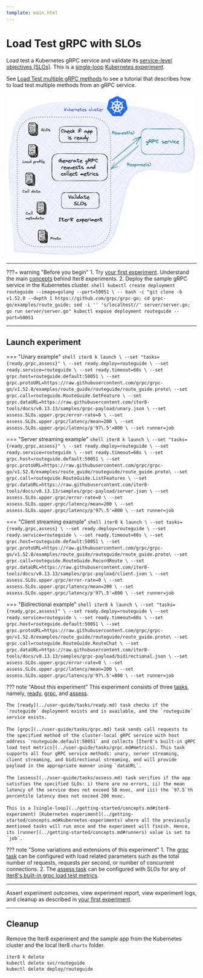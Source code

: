 ```yaml
---
template: main.html
---
```


# Load Test gRPC with SLOs

Load test a Kubernetes gRPC service and validate its [service-level objectives (SLOs)](../getting-started/concepts.md#service-level-objectives). This is a [single-loop](../getting-started/concepts.md#iter8-experiment) [Kubernetes experiment](../getting-started/concepts.md#kubernetes-experiments).

See [Load Test multiple gRPC methods](./load-test-http-multiple.md) to see a tutorial that describes how to load test multiple methods from an gRPC service.

![load-test-grpc](images/grpc.png)

***

???+ warning "Before you begin"
    1. Try [your first experiment](../getting-started/your-first-experiment.md). Understand the main [concepts](../getting-started/concepts.md) behind Iter8 experiments.
    2. Deploy the sample gRPC service in the Kubernetes cluster.
    ```shell
    kubectl create deployment routeguide --image=golang --port=50051 \
    -- bash -c "git clone -b v1.52.0 --depth 1 https://github.com/grpc/grpc-go; cd grpc-go/examples/route_guide; sed -i '' 's/localhost//' server/server.go; go run server/server.go"
    kubectl expose deployment routeguide --port=50051
    ```

***

## Launch experiment

=== "Unary example"
    ```shell
    iter8 k launch \
    --set "tasks={ready,grpc,assess}" \
    --set ready.deploy=routeguide \
    --set ready.service=routeguide \
    --set ready.timeout=60s \
    --set grpc.host=routeguide.default:50051 \
    --set grpc.protoURL=https://raw.githubusercontent.com/grpc/grpc-go/v1.52.0/examples/route_guide/routeguide/route_guide.proto\
    --set grpc.call=routeguide.RouteGuide.GetFeature \
    --set grpc.dataURL=https://raw.githubusercontent.com/iter8-tools/docs/v0.13.13/samples/grpc-payload/unary.json \
    --set assess.SLOs.upper.grpc/error-rate=0 \
    --set assess.SLOs.upper.grpc/latency/mean=200 \
    --set assess.SLOs.upper.grpc/latency/p'97\.5'=800 \
    --set runner=job
    ```

=== "Server streaming example"
    ```shell
    iter8 k launch \
    --set "tasks={ready,grpc,assess}" \
    --set ready.deploy=routeguide \
    --set ready.service=routeguide \
    --set ready.timeout=60s \
    --set grpc.host=routeguide.default:50051 \
    --set grpc.protoURL=https://raw.githubusercontent.com/grpc/grpc-go/v1.52.0/examples/route_guide/routeguide/route_guide.proto\
    --set grpc.call=routeguide.RouteGuide.ListFeatures \
    --set grpc.dataURL=https://raw.githubusercontent.com/iter8-tools/docs/v0.13.13/samples/grpc-payload/server.json \
    --set assess.SLOs.upper.grpc/error-rate=0 \
    --set assess.SLOs.upper.grpc/latency/mean=200 \
    --set assess.SLOs.upper.grpc/latency/p'97\.5'=800 \
    --set runner=job
    ```

=== "Client streaming example"
    ```shell
    iter8 k launch \
    --set tasks={ready,grpc,assess} \
    --set ready.deploy=routeguide \
    --set ready.service=routeguide \
    --set ready.timeout=60s \
    --set grpc.host=routeguide.default:50051 \
    --set grpc.protoURL=https://raw.githubusercontent.com/grpc/grpc-go/v1.52.0/examples/route_guide/routeguide/route_guide.proto\
    --set grpc.call=routeguide.RouteGuide.RecordRoute \
    --set grpc.dataURL=https://raw.githubusercontent.com/iter8-tools/docs/v0.13.13/samples/grpc-payload/client.json \
    --set assess.SLOs.upper.grpc/error-rate=0 \
    --set assess.SLOs.upper.grpc/latency/mean=200 \
    --set assess.SLOs.upper.grpc/latency/p'97\.5'=800 \
    --set runner=job
    ```

=== "Bidirectional example"
    ```shell
    iter8 k launch \
    --set "tasks={ready,grpc,assess}" \
    --set ready.deploy=routeguide \
    --set ready.service=routeguide \
    --set ready.timeout=60s \
    --set grpc.host=routeguide.default:50051 \
    --set grpc.protoURL=https://raw.githubusercontent.com/grpc/grpc-go/v1.52.0/examples/route_guide/routeguide/route_guide.proto\
    --set grpc.call=routeguide.RouteGuide.RouteChat \
    --set grpc.dataURL=https://raw.githubusercontent.com/iter8-tools/docs/v0.13.13/samples/grpc-payload/bidirectional.json \
    --set assess.SLOs.upper.grpc/error-rate=0 \
    --set assess.SLOs.upper.grpc/latency/mean=200 \
    --set assess.SLOs.upper.grpc/latency/p'97\.5'=800 \
    --set runner=job
    ```

??? note "About this experiment"
    This experiment consists of three [tasks](../getting-started/concepts.md#iter8-experiment), namely, [ready](../user-guide/tasks/ready.md), [grpc](../user-guide/tasks/grpc.md), and [assess](../user-guide/tasks/assess.md). 
    
    The [ready](../user-guide/tasks/ready.md) task checks if the `routeguide` deployment exists and is available, and the `routeguide` service exists. 
    
    The [grpc](../user-guide/tasks/grpc.md) task sends call requests to the specified method of the cluster-local gRPC service with host address `routeguide.default:50051` and collects [Iter8's built-in gRPC load test metrics](../user-guide/tasks/grpc.md#metrics). This task supports all four gRPC service methods: unary, server streaming, client streaming, and bidirectional streaming, and will provide payload in the appropriate manner using `dataURL`. 
    
    The [assess](../user-guide/tasks/assess.md) task verifies if the app satisfies the specified SLOs: i) there are no errors, ii) the mean latency of the service does not exceed 50 msec, and iii) the `97.5`th percentile latency does not exceed 200 msec. 
    
    This is a [single-loop](../getting-started/concepts.md#iter8-experiment) [Kubernetes experiment](../getting-started/concepts.md#kubernetes-experiments) where all the previously mentioned tasks will run once and the experiment will finish. Hence, its [runner](../getting-started/concepts.md#runners) value is set to `job`.

??? note "Some variations and extensions of this experiment"
    1. The [grpc task](../user-guide/tasks/grpc.md) can be configured with load related parameters such as the total number of requests, requests per second, or number of concurrent connections.
    2. The [assess task](../user-guide/tasks/assess.md) can be configured with SLOs for any of [Iter8's built-in grpc load test metrics](../user-guide/tasks/grpc.md#metrics).   

***

Assert experiment outcomes, view experiment report, view experiment logs, and cleanup as described in [your first experiment](../getting-started/your-first-experiment.md).

***

## Cleanup
Remove the Iter8 experiment and the sample app from the Kubernetes cluster and the local Iter8 `charts` folder.

```shell
iter8 k delete
kubectl delete svc/routeguide
kubectl delete deploy/routeguide
```